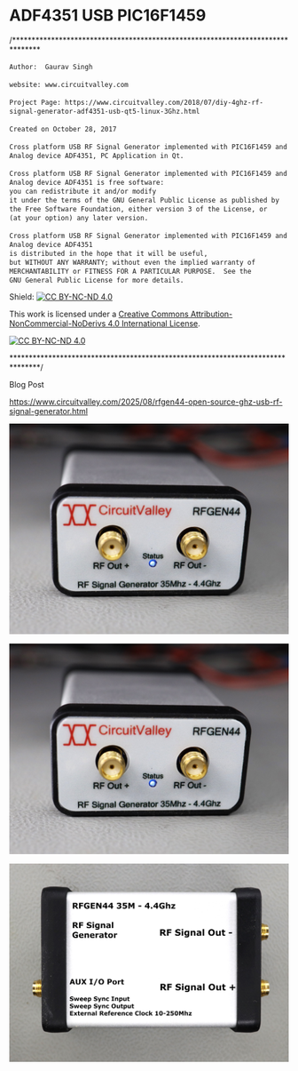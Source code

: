 ADF4351 USB PIC16F1459
=================
/*******************************************************************************
    
    Author:  Gaurav Singh
    
    website: www.circuitvalley.com 
    
    Project Page: https://www.circuitvalley.com/2018/07/diy-4ghz-rf-signal-generator-adf4351-usb-qt5-linux-3Ghz.html
    
    Created on October 28, 2017
    
    Cross platform USB RF Signal Generator implemented with PIC16F1459 and Analog device ADF4351, PC Application in Qt.

    Cross platform USB RF Signal Generator implemented with PIC16F1459 and Analog device ADF4351 is free software: 
    you can redistribute it and/or modify
    it under the terms of the GNU General Public License as published by
    the Free Software Foundation, either version 3 of the License, or
    (at your option) any later version.

    Cross platform USB RF Signal Generator implemented with PIC16F1459 and Analog device ADF4351 
    is distributed in the hope that it will be useful,
    but WITHOUT ANY WARRANTY; without even the implied warranty of
    MERCHANTABILITY or FITNESS FOR A PARTICULAR PURPOSE.  See the
    GNU General Public License for more details.


Shield: [![CC BY-NC-ND 4.0][cc-by-nc-nd-shield]][cc-by-nc-nd]

This work is licensed under a
[Creative Commons Attribution-NonCommercial-NoDerivs 4.0 International License][cc-by-nc-nd].

[![CC BY-NC-ND 4.0][cc-by-nc-nd-image]][cc-by-nc-nd]

[cc-by-nc-nd]: http://creativecommons.org/licenses/by-nc-nd/4.0/
[cc-by-nc-nd-image]: https://licensebuttons.net/l/by-nc-nd/4.0/88x31.png
[cc-by-nc-nd-shield]: https://img.shields.io/badge/License-CC%20BY--NC--ND%204.0-lightgrey.svg
    
*******************************************************************************/

Blog Post 

https://www.circuitvalley.com/2025/08/rfgen44-open-source-ghz-usb-rf-signal-generator.html


![alt text](https://raw.githubusercontent.com/circuitvalley/ADF4351_USB_RF_GEN/refs/heads/master/Hardware/Images/low_cost_rf_signal_generator_ghz%20(2).JPG)

![alt text](https://raw.githubusercontent.com/circuitvalley/ADF4351_USB_RF_GEN/refs/heads/master/Hardware/Images/low_cost_rf_signal_generator_ghz%20(2).JPG)

![alt text](https://raw.githubusercontent.com/circuitvalley/ADF4351_USB_RF_GEN/refs/heads/master/Hardware/Images/low_cost_rf_signal_generator_ghz%20(5).JPG)



